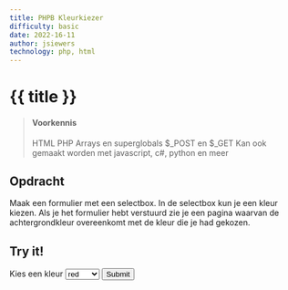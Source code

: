 ```yaml
---
title: PHPB Kleurkiezer
difficulty: basic
date: 2022-16-11
author: jsiewers
technology: php, html
---
```



# {{ title }}

> #### Voorkennis
> HTML
> PHP Arrays en superglobals $_POST en $_GET
> Kan ook gemaakt worden met javascript, c#, python en meer


## Opdracht
Maak een formulier met een selectbox. In de selectbox kun je een kleur kiezen. Als je het formulier hebt verstuurd zie je een pagina waarvan de achtergrondkleur overeenkomt met de kleur die je had gekozen.

## Try it!
<div class="html">
    <form action="https://static.edutorial.nl/php/color_background.php" method="post">
        <label for="kleur">Kies een kleur</label>
        <select name="kleur">
            <option>red</option>
            <option>blue</option>
            <option>yellow</option>
            <option>pink</option>
        </select>
        <input type="submit">
    </form>
</div>
